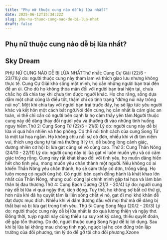 ```yaml
---
title: "Phụ nữ thuộc cung nào dễ bị lừa nhất?"
date: 2025-06-12T15:34:22Z
slug: phu-nu-thuoc-cung-nao-de-bi-lua-nhat
draft: false
---
```


## Phụ nữ thuộc cung nào dễ bị lừa nhất?

## Sky Dream

PHỤ NỮ CUNG NÀO DỄ BỊ LỪA NHẤTThứ nhất: Cung Cự Giải (22/6 - 23/7)Lý do: người thuộc cung này tham lam và thích giao lưu nhưng không thực tế. 
Cung Cự Giải khó sống một mình, họ cần những người bạn trai đến để an ủi. Cho dù họ không thỏa mãn đối với người bạn trai hiện tại, chưa chắc họ đã chia tay khi chưa tìm được người khác. Họ cho rằng, sống dựa dẫm một chút cũng là điều tốt, thậm chí có tình trạng "đứng núi này trông núi nọ". Một khi chia tay với người bạn trai trước đây, họ sẽ lập tức yêu người khác và kết hôn một cách bất ngờ.Nói đến cùng, họ cần nhất là cảm giác an toàn, vì thế chỉ cần có người bên cạnh là họ cảm thấy yên tâm.Người thuộc cung này dễ dàng thay đổi người yêu và thường đi vào những tình huống nguy hiểm.Thứ 2: Cung Song Tử (22/5 - 21/6)
Lý do: người cung này dễ bị lừa vì quá hồn nhiên và hào phóng.
Có thể nói tính cách của cung Song Tử là một tai họa ngầm. Họ không chịu nổi sự cô đơn, nhiều khi vì đi tìm niềm vui, thích ung dung tự tại mà thường ít lý trí, dễ buông lỏng cảnh giác, đương nhiên cơ hội bị lừa gạt cũng sẽ vô cùng cao.
Thứ 3: Cung Thần Nông (24/10 - 22/11)
Lý do: người cung này bị lừa gạt vì luôn muốn yêu và có cảm giác trống rỗng. 
Cung này rất khát khao đối với tình yêu, họ muốn dâng hiến hết cho tình yêu, mong muốn yêu chân thành một người. Nếu không có ai khiến Thần Nông yêu chân thành, họ sẽ cảm thấy cô đơn, trống vắng. Họ luôn mong có người ủng hộ. Có người bên cạnh đồng hành là khát khao lớn nhất của Thần Nông, nhưng cuối cùng lại chính mình gặp tai họa và làm bản thân bị đau thương.Thứ 4: Cung Bạch Dương (21/3 - 20/4)
Lý do: người cung này dễ bị lừa vì quá ngây thơ, kích động. Tuy thế, họ không sợ bất cứ thứ gì, hơn nữa khi đã hạ quyết tâm là liền sống chết vì nó, gạt đi mọi khó khăn để đạt được mục đích.
Nhiều khi vì dám đương đầu với mọi thứ mà dễ dàng bị thất bại và bị lừa gạt trong tình yêu.
Thứ 5: Cung Song Ngư (20/2 - 20/3)
Lý do: người thuộc cung này dễ bị lừa nhất là do quá lương thiện và ngây thơ. 
Đồng thời, tuýp người này cũng thiếu sự suy xét kỹ càng, thiếu quyết đoán, dễ gặp tổn thương. Do đó, người thuộc cung Song Ngư dễ bị lợi dụng. Sau khi bị lừa lại không mau chóng tỉnh ngộ, ngược lại họ còn đứng trên lập trường của đối phương, tìm lý do để gỡ tội cho đối phương.Xzone